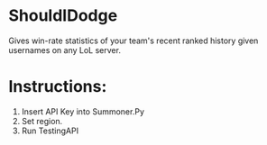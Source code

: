 # ShouldIDodge
Gives win-rate statistics of your team's recent ranked history given usernames on any LoL server.
# Instructions:
1. Insert API Key into Summoner.Py
2. Set region.
3. Run TestingAPI
